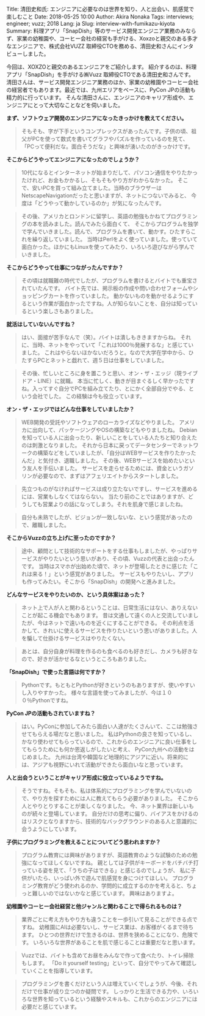 Title: 清田史和氏: エンジニアに必要なのは世界を知り、人と出会い、肌感覚で楽しむこと
Date: 2018-05-25 10:00
Author: Akira Nonaka
Tags: interviews; engineer; vuzz; 2018
Lang: ja
Slug: interview-with-fumikazu-kiyota
Summary: 料理アプリ「SnapDish」等のサービス開発エンジニア業務のみならず、家業の幼稚園や、コーヒー会社の経営も手がける、Xoxzoと親交のある多才なエンジニアで、株式会社VUZZ 取締役CTOを務める、清田史和さんにインタビューしました。


今回は、XOXZOと親交のあるエンジニアをご紹介します。
紹介するのは、料理アプリ「SnapDish」を手がける㈱Vuzz 取締役CTOである清田史和さんです。清田さんは、サービス開発エンジニア業務のほか、家業の幼稚園やコーヒー会社の経営者でもあります。最近では、九州エリアをベースに、PyCon JPの活動も精力的に行っています。
そんな清田さんに、エンジニアのキャリア形成や、エンジニアにとって大切なことなどを伺いました。

**まず、ソフトウェア開発のエンジニアになったきっかけを教えてください。**

>そもそも、字が下手というコンプレックスがあったんです。子供の頃、祖父がPCを使って数式を書いてグラフやパズルを作っているのを見て、
>「PCって便利だな。面白そうだな」と興味が湧いたのがきっかけです。

**そこからどうやってエンジニアになったのでしょうか？**

>10代になるとインターネットが始まりだして、パソコン通信をやりたかったけれど、お金もかかるし、そもそもやり方がわからなかった。
>そこで、安いPCを買って組み立てました。当時のブラウザーはNetscapeNavigationだったと思いますが、ネットにつないでみると、
>今度は「どうやって動かしているのか」が気になったんです。

>その後、アメリカとロンドンに留学し、英語の勉強もかねてプログラミングの本を読みました。読んでみたら面白くて、
>そこからプログラムを独学で学んでいきました。読んで、プログラムを書いて、動かす。ひたすらこれを繰り返していました。
>当時はPerlをよく使っていました。使っていて面白かった。ほかにもLinuxを使ってみたり、いろいろ遊びながら学んでいきました。

**そこからどうやって仕事につながったんですか？**

>その頃は就職難の時代でしたが、プログラムを書けるとバイトでも重宝されていたんです。
>バイト先では、掲示板の作成や問い合わせフォームやショッピングカートを作っていました。
>動かないものを動かせるようにするという作業が面白かったですね。人が知らないことを、自分は知っているという楽しさもありました。

**就活はしていないんですね？**

>はい、面接が苦手なんで（笑）。バイトは潰しもききますからね。
>それに、当時、ネットをやっていて「これは1000％発展するな」と感じていました。
>これはやらないほかないだろうと。なので大学在学中から、ひたすらPCとネットと戯れて、週５日は仕事をしていました。

>その後、忙しいところに身を置こうと思い、オン・ザ・エッジ（現ライブドア・LINE）に就職。
>本当に忙しく、動きが目まぐるしく早かったですね。入ってすぐ自分でPCを組み立てたり、とにかく全部自分でやる、という会社でした。
>この経験は今も役立っています。


**オン・ザ・エッジではどんな仕事をしていましたか？**

>WEB開発の受託やソフトウェアのローカライズなどやりました。
>アメリカに出向して、パッケージングやOSの構築などもやりましたね。
>Debianを知っている人に出会ったり、新しいことをしている人たちと知り合えたのは刺激となりました。
>それから日本に戻ってデータセンターでネットワークの構築などをしていましたが、「自分はWEBサービスを作りたかったんだ」と気付き、退職しました。
>その後、WEBサービスを始めたいという友人を手伝いました。
>サービスを走らせるためには、資金というガソリンが必要なので、まずはアフェリエイトからスタートしました。

>先立つものがなければサービスは成り立たないですし、サービスを進めるには、営業もしなくてはならない。
>当たり前のことではありますが、どうしても営業よりの話になってしまう。それを肌身で感じましたね。

>自分も未熟でしたが、ビジョンが一致しないな、という感覚があったので、離職しました。

**そこからVuzzの立ち上げに至ったのですか？**
　
>途中、顧問として技術的なサポートをする仕事もしましたが、やっぱりサービスがやりたいという思いがあり、その頃、Vuzzの代表と出会ったんです。
>当時はスマホが出始めた頃で、ネットが登場したときに感じた「これは来る！」という感覚がありました。
>サービスもやりたいし、アプリも作ってみたい。そこから「SnapDish」の開発へと進みました。

**どんなサービスをやりたいのか、という具体案はあった？**

>ネット上で人が人と関わるということは、日常生活にはない、ありえないことが起こる機会でもあります。
>昔は文通して遠くの人と交流していましたが、今はネットで遠いものを近くにすることができる。
>その利点を活かして、きれいに使えるサービスを作りたいという思いがありました。人を騙して仕掛けるサービスはやりたくない。

>あとは、自分自身が料理を作るのも食べるのも好きだし、カメラも好きなので、好きが活かせるなというところもありました。

**「SnapDish」で使った言語は何ですか？**

>Pythonです。もともとPythonが好きというのもありますが、使いやすいし入りやすかった。
>様々な言語を使ってみましたが、今は１００％Pythonですね。

**PyCon JPの活動もされていますね？**

>はい。PyConに参加してみたら面白い人達がたくさんいて、ここは勉強させてもらえる場だなと思いました。
>私はPythonの良さを知っているし、かなり使わせてもらっているので、これからのエンジニアに良い仕事をしてもらうためにも何か恩返しがしたいと考え、
>PyCon九州への活動をはじめました。
>九州は台湾や韓国など地理的にアジアに近い。将来的には、アジアも視野にいれて活動ができたら面白いなと思っています。

**人と出会うということがキャリア形成に役立っているようですね。**

>そうですね。そもそも、私は体系的にプログラミングを学んでいないので、やり方を探すためには人に教えてもらう必要がありました。
>そこから人とやりとりすることが楽しくなりました。
>今、ネット業界は新しいものが続々と登場しています。
>自分だけの思考に偏り、バイアスをかけるのはリスクとなりますから、技術的なバックグラウンドのある人と意識的に会うようにしています。

**子供にプログラミングを教えることについてどう思われますか？**

>プログラム教育には興味がありますが、英語教育のような試験のための勉強になってほしくないですね。
>親としては子供がキーボードをバチバチ打っている姿を見て、「うちの子はできる」と感じるのでしょうが、
>私に子供がいたら、いっぱい外で遊んで肌感覚を身につけてほしい。
>プログラミング教育がどう使われるのか、学問的に成立するのかを考えると、ちょっと難しいのではないかなと感じています。
>興味はありますよ。

**幼稚園やコーヒー会社経営と他ジャンルと関わることで得られるものは？**
　
>業界ごとに考え方もやり方も違うことを一歩引いて見ることができる点ですね。
>幼稚園にAIは必要ないし、サービス業は、お客様がくるまで待ちます。
>ひとつの世界だけで生きるのは、世界を狭めることになり、危険です。
>いろいろな世界があることを肌で感じることは重要だなと思います。

>Vuzzでは、バイトも含めてお昼をみんなで作って食べたり、トイレ掃除もします。
>「Do it yourself testing」といって、自分でやってみて確認していくことを指導しています。

>プログラミングを書くだけという人は増えていくでしょうが、今後、それだけで仕事が成り立つのか疑問です。
>しっかりと生活できる力や、いろいろな世界を知っているという経験やスキルも、これからのエンジニアには必要だと感じています。
　
　



